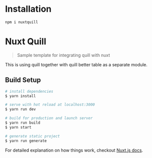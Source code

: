 # Installation
```
npm i nuxtquill
```


# Nuxt Quill

> Sample template for integrating quill with nuxt

This is using quill together with quill better table as a separate module.


## Build Setup

``` bash
# install dependencies
$ yarn install

# serve with hot reload at localhost:3000
$ yarn run dev

# build for production and launch server
$ yarn run build
$ yarn start

# generate static project
$ yarn run generate
```

For detailed explanation on how things work, checkout [Nuxt.js docs](https://nuxtjs.org).
